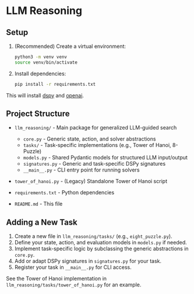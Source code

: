# LLM Reasoning

## Setup

1. (Recommended) Create a virtual environment:
   ```bash
   python3 -m venv venv
   source venv/bin/activate
   ```

2. Install dependencies:
   ```bash
   pip install -r requirements.txt
   ```

This will install [dspy](https://pypi.org/project/dspy/) and [openai](https://pypi.org/project/openai/).

## Project Structure

- `llm_reasoning/` - Main package for generalized LLM-guided search
  - `core.py` - Generic state, action, and solver abstractions
  - `tasks/` - Task-specific implementations (e.g., Tower of Hanoi, 8-Puzzle)
  - `models.py` - Shared Pydantic models for structured LLM input/output
  - `signatures.py` - Generic and task-specific DSPy signatures
  - `__main__.py` - CLI entry point for running solvers

- `tower_of_hanoi.py` - (Legacy) Standalone Tower of Hanoi script
- `requirements.txt` - Python dependencies
- `README.md` - This file

## Adding a New Task

1. Create a new file in `llm_reasoning/tasks/` (e.g., `eight_puzzle.py`).
2. Define your state, action, and evaluation models in `models.py` if needed.
3. Implement task-specific logic by subclassing the generic abstractions in `core.py`.
4. Add or adapt DSPy signatures in `signatures.py` for your task.
5. Register your task in `__main__.py` for CLI access.

See the Tower of Hanoi implementation in `llm_reasoning/tasks/tower_of_hanoi.py` for an example. 